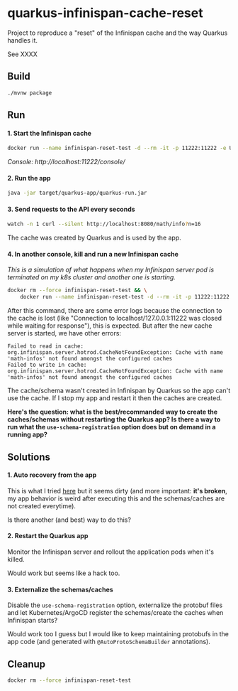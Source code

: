 # quarkus-infinispan-cache-reset

Project to reproduce a "reset" of the Infinispan cache and the way Quarkus handles it.

See XXXX

## Build

```sh
./mvnw package
```

## Run

#### 1. Start the Infinispan cache

```sh
docker run --name infinispan-reset-test -d --rm -it -p 11222:11222 -e USER="user" -e PASS="hunter2" quay.io/infinispan/server:14.0
```

*Console: http://localhost:11222/console/*

#### 2. Run the app

```sh
java -jar target/quarkus-app/quarkus-run.jar
```

#### 3. Send requests to the API every seconds

```sh
watch -n 1 curl --silent http://localhost:8080/math/info?n=16
```

The cache was created by Quarkus and is used by the app.

#### 4. In another console, kill and run a new Infinispan cache

*This is a simulation of what happens when my Infinispan server pod is terminated on my k8s cluster and another one is starting.*

```sh
docker rm --force infinispan-reset-test && \
    docker run --name infinispan-reset-test -d --rm -it -p 11222:11222 -e USER="user" -e PASS="hunter2" quay.io/infinispan/server:14.0
```

After this command, there are some error logs because the connection to the cache is lost (like "Connection to localhost/127.0.0.1:11222 was closed while waiting for response"), this is expected.
But after the new cache server is started, we have other errors:

```
Failed to read in cache: org.infinispan.server.hotrod.CacheNotFoundException: Cache with name 'math-infos' not found amongst the configured caches
Failed to write in cache: org.infinispan.server.hotrod.CacheNotFoundException: Cache with name 'math-infos' not found amongst the configured caches
```

The cache/schema wasn't created in Infinispan by Quarkus so the app can't use the cache. If I stop my app and restart it then the caches are created.

**Here's the question: what is the best/recommanded way to create the caches/schemas without restarting the Quarkus app? Is there a way to run what the `use-schema-registration` option does but on demand in a running app?**

## Solutions

#### 1. Auto recovery from the app

This is what I tried [here](https://github.com/jdussouillez/quarkus-infinispan-cache-reset/blob/master/src/main/java/com/github/jdussouillez/CacheService.java#L78) but it seems dirty (and more important: **it's broken**, my app behavior is weird after executing this and the schemas/caches are not created everytime).

Is there another (and best) way to do this?

#### 2. Restart the Quarkus app

Monitor the Infinispan server and rollout the application pods when it's killed.

Would work but seems like a hack too.

#### 3. Externalize the schemas/caches

Disable the `use-schema-registration` option, externalize the protobuf files and let Kubernetes/ArgoCD register the schemas/create the caches when Infinispan starts?

Would work too I guess but I would like to keep maintaining protobufs in the app code (and generated with `@AutoProtoSchemaBuilder` annotations).

## Cleanup

```sh
docker rm --force infinispan-reset-test
```
